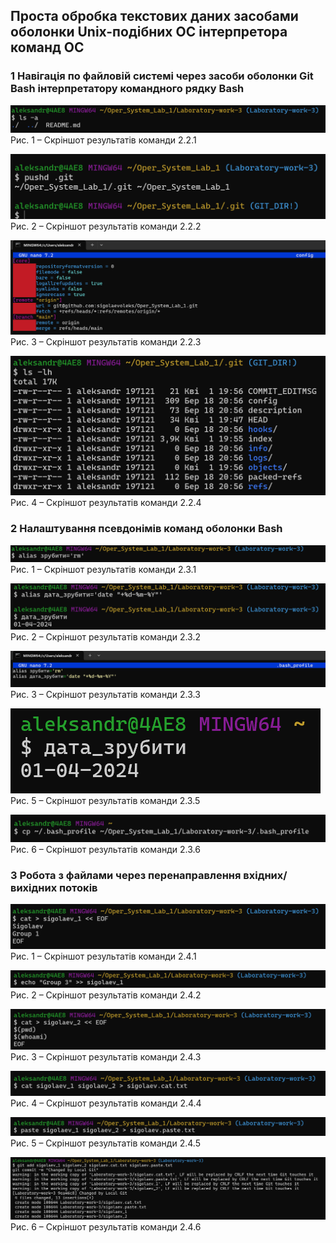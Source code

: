## Проста обробка текстових даних засобами оболонки Unix-подібних ОС інтерпретора команд ОС

### 1 Навігація по файловій системі через засоби оболонки Git Bash інтерпретатору командного рядку Bash

![Скріншот 2.2.1](2.2.1.png) 
Рис. 1 – Скріншот результатів команди 2.2.1

![Скріншот 2.2.2](2.2.2.png)
Рис. 2 – Скріншот результатів команди 2.2.2

![Скріншот 2.2.3](2.2.3.png)
Рис. 3 – Скріншот результатів команди 2.2.3

![Скріншот 2.2.4](2.2.4.png)
Рис. 4 – Скріншот результатів команди 2.2.4


### 2 Налаштування псевдонімів команд оболонки Bash

![Скріншот 2.3.1](2.3.1.png) 
Рис. 1 – Скріншот результатів команди 2.3.1

![Скріншот 2.3.2](2.3.2.png)
Рис. 2 – Скріншот результатів команди 2.3.2

![Скріншот 2.3.3](2.3.3.png)
Рис. 3 – Скріншот результатів команди 2.3.3

![Скріншот 2.3.5](2.3.5.png)
Рис. 5 – Скріншот результатів команди 2.3.5

![Скріншот 2.3.6](2.3.6.png)
Рис. 6 – Скріншот результатів команди 2.3.6


### 3 Робота з файлами через перенаправлення вхідних/вихідних потоків

![Скріншот 2.4.1](2.4.1.png) 
Рис. 1 – Скріншот результатів команди 2.4.1

![Скріншот 2.4.2](2.4.2.png)
Рис. 2 – Скріншот результатів команди 2.4.2

![Скріншот 2.4.3](2.4.3.png)
Рис. 3 – Скріншот результатів команди 2.4.3

![Скріншот 2.4.4](2.4.4.png)
Рис. 4 – Скріншот результатів команди 2.4.4

![Скріншот 2.4.5](2.4.5.png)
Рис. 5 – Скріншот результатів команди 2.4.5

![Скріншот 2.4.6](2.4.6.png)
Рис. 6 – Скріншот результатів команди 2.4.6
